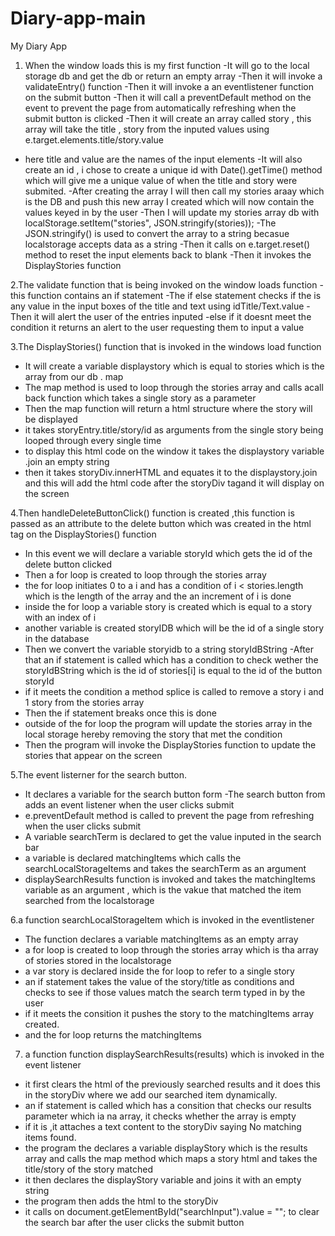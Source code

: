# Diary-app-main
My Diary App

1. When the window loads this is my first function
 -It will go to the local storage db and get the db or return an empty array
 -Then it will invoke a validateEntry() function
 -Then it will invoke a an eventlistener function on the submit button
 -Then it will call a preventDefault method on the event to prevent the page from   automatically refreshing when the submit button is clicked
 -Then it will create an array called story , this array will take the title , story from   the inputed values using e.target.elements.title/story.value 
 - here title and value are the names of the input elements
 -It will also create an id , i chose to create a unique id with Date().getTime() method
  which will give me a unique value of when the title and story were submited.
 -After creating the array I will then call my stories araay which is the DB and push this
  new array I created which will now contain the values keyed in by the user
 -Then I will update my stories array db with localStorage.setItem("stories",      JSON.stringify(stories));
 -The JSON.stringify() is used to convert the array to a string becasue localstorage 
  accepts data as a string 
 -Then it calls on e.target.reset() method to reset the input elements back to blank
 -Then it invokes the DisplayStories function

2.The validate function that is being invoked on the window loads function
 -this function contains an if statement 
 -The if else statement checks if the is any value in the input boxes of the title
  and text using idTitle/Text.value
 -Then it will alert the user of the entries inputed
 -else if it doesnt meet the condition it returns an alert to the user requesting them to input a value

 3.The DisplayStories() function that is invoked in the windows load function
 - It will create a variable displaystory which is equal to stories which is the array from our db . map
 - The map method is used to loop through the stories array and calls acall back function which takes a single story as a parameter
 - Then the map function will return a html structure where the story will be displayed
 - it takes storyEntry.title/story/id as arguments from the single story being looped through every single time
 - to display this html code on the window it takes the displaystory variable  .join an empty string 
 - then it takes storyDiv.innerHTML and equates it to the displaystory.join and this will add the html code after the storyDiv tagand it will display on the screen

4.Then handleDeleteButtonClick() function is created ,this function is passed as an attribute to the delete button which was created in the html tag on the 
DisplayStories() function
 - In this event we will declare a variable storyId which gets the id of the delete button clicked
 - Then a for loop is created to loop through the stories array
 - the for loop initiates 0 to a i and has a condition of i  < stories.length which is the length of the array and the an increment of i is done
 - inside the for loop a variable story is created which is equal to a story with an index of i
 - another variable is created storyIDB which will be the id of a single story in the database
 - Then we convert the variable storyidb to a string storyIdBString
 -After that an if statement is called which has a condition to check wether the storyIdBString which is the id of stories[i] is equal to the id of the button storyId 
 - if it meets the condition a method splice is called to remove a story i and 1 story from the stories array 
 - Then the if statement breaks once this is done
 - outside of the for loop the program will update the stories array in the local storage hereby removing the story that met the condition
 - Then the program will invoke the DisplayStories function to update the stories that appear on the screen

5.The event listerner for the search button. 
 - It declares a variable for the search button form 
 -The search button from adds an event listener when the user clicks submit 
 - e.preventDefault method is called to prevent the page from refreshing when the user clicks submit
 - A variable searchTerm is declared to get the value inputed in the search bar
 - a variable is declared matchingItems which calls the searchLocalStorageItems and takes the searchTerm as an argument
 - displaySearchResults function is invoked and takes the matchingItems variable as an argument , which is the vakue that matched the item searched from the localstorage

6.a function searchLocalStorageItem which is invoked in the eventlistener
 - The function declares a variable matchingItems as an empty array
 - a for loop is created to loop through the stories array which is tha array of stories stored in the localstorage
 - a var story is declared inside the for loop to refer to a single story 
 - an if statement takes the value of the story/title as conditions and checks to see if those values match the search term typed in by the user
 - if it meets the consition it pushes the story to the matchingItems array created.
 - and the for loop returns the matchingItems

7. a function function displaySearchResults(results) which is invoked in the event listener
 - it first clears the html of the previously searched results and it does this in the storyDiv where we add our searched item dynamically.
 - an if statement is called which has a consition that checks our results parameter which ia na array, it checks whether the array is empty
 - if it is ,it attaches a text content to the storyDiv saying No matching items found.
 - the program the declares a variable displayStory which is the results array and calls the map method which maps a story html and takes the title/story of the story matched 
 - it then declares the displayStory variable and joins it with an empty string
 - the program then adds the html to the storyDiv
 - it calls on document.getElementById("searchInput").value = ""; to clear the search bar after the user clicks the submit button
 
 
